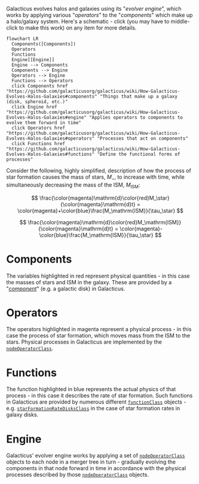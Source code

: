 Galacticus evolves halos and galaxies using its "_evolver engine_", which works by applying various "_operators_" to the "_components_" which make up a halo/galaxy system. Here's a schematic - click (you may have to middle-click to make this work) on any item for more details.

```mermaid
flowchart LR
  Components([Components])
  Operators
  Functions
  Engine[[Engine]]
  Engine --> Components
  Components --> Engine
  Operators --> Engine
  Functions --> Operators
  click Components href "https://github.com/galacticusorg/galacticus/wiki/How-Galacticus-Evolves-Halos-Galaxies#components" "Things that make up a galaxy (disk, spheroid, etc.)"
  click Engine href "https://github.com/galacticusorg/galacticus/wiki/How-Galacticus-Evolves-Halos-Galaxies#engine" "Applies operators to components to evolve them forward in time"
  click Operators href "https://github.com/galacticusorg/galacticus/wiki/How-Galacticus-Evolves-Halos-Galaxies#operators" "Processes that act on components"
  click Functions href "https://github.com/galacticusorg/galacticus/wiki/How-Galacticus-Evolves-Halos-Galaxies#functions" "Define the functional forms of processes"
```

Consider the following, highly simplified, description of how the process of star formation causes the mass of stars, $M_\star$, to increase with time, while simultaneously decreasing the mass of the ISM, $M_\mathrm{ISM}$:

$$
\frac{\color{magenta}\mathrm{d}\color{red}M_\star}{\color{magenta}\mathrm{d}t} = \color{magenta}+\color{blue}\frac{M_\mathrm{ISM}}{\tau_\star}
$$

$$
\frac{\color{magenta}\mathrm{d}\color{red}M_\mathrm{ISM}}{\color{magenta}\mathrm{d}t} = \color{magenta}-\color{blue}\frac{M_\mathrm{ISM}}{\tau_\star}
$$

# Components

The variables highlighted in red represent physical quantities - in this case the masses of stars and ISM in the galaxy. These are provided by a "[_component_](https://github.com/galacticusorg/galacticus/releases/download/bleeding-edge/Galacticus_Physics.pdf#sec.components)" (e.g. a galactic disk) in Galacticus.

# Operators

The operators highlighted in magenta represent a physical process - in this case the process of star formation, which moves mass from the ISM to the stars. Physical processes in Galacticus are implemented by the [`nodeOperatorClass`](https://github.com/galacticusorg/galacticus/releases/download/bleeding-edge/Galacticus_Physics.pdf#physics.nodeOperator).

# Functions

The function highlighted in blue represents the actual physics of that process - in this case it describes the rate of star formation. Such functions in Galacticus are provided by numerous different [`functionClass`](https://github.com/galacticusorg/galacticus/releases/download/bleeding-edge/Galacticus_Development.pdf#class.functionClass) objects - e.g. [`starFormationRateDisksClass`](https://github.com/galacticusorg/galacticus/releases/download/bleeding-edge/Galacticus_Physics.pdf#physics.starFormationRate) in the case of star formation rates in galaxy disks.

# Engine

Galacticus' evolver engine works by applying a set of  [`nodeOperatorClass`](https://github.com/galacticusorg/galacticus/releases/download/bleeding-edge/Galacticus_Physics.pdf#physics.nodeOperator) objects to each node in a merger tree in turn - gradually evolving the components in that node forward in time in accordance with the physical processes described by those  [`nodeOperatorClass`](https://github.com/galacticusorg/galacticus/releases/download/bleeding-edge/Galacticus_Physics.pdf#physics.nodeOperator) objects.
